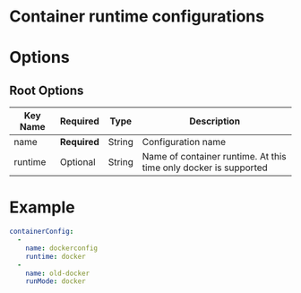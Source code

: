 # Container runtime configurations

# Options
## Root Options

| Key Name | Required | Type | Description|
| --- | --- | --- | --- |
| name | __Required__ | String | Configuration name |
| runtime | Optional | String | Name of container runtime. At this time only docker is supported |

# Example
```yaml
containerConfig:
  - 
    name: dockerconfig
    runtime: docker
  -
    name: old-docker
    runMode: docker
```